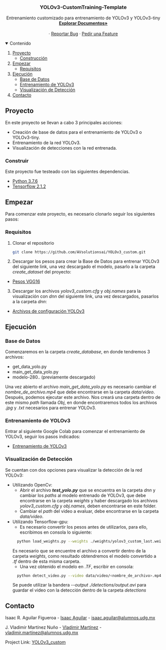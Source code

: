 
<!-- PROJECT SHIELDS -->
<!--
*** I'm using markdown "reference style" links for readability.
*** Reference links are enclosed in brackets [ ] instead of parentheses ( ).
*** See the bottom of this document for the declaration of the reference variables
*** for contributors-url, forks-url, etc. This is an optional, concise syntax you may use.
*** https://www.markdownguide.org/basic-syntax/#reference-style-links

[![Contributors][contributors-shield]][contributors-url]
[![Forks][forks-shield]][forks-url]
[![Stargazers][stars-shield]][stars-url]
[![Issues][issues-shield]][issues-url]
[![MIT License][license-shield]][license-url]
[![LinkedIn][linkedin-shield]][linkedin-url]
-->


<!-- PROJECT LOGO -->
<br />
<p align="center">
  <!--<a href="https://github.com/othneildrew/Best-README-Template">
    <img src="images/logo.png" alt="Logo" width="80" height="80">
  </a>
  -->

  <h3 align="center">YOLOv3-CustomTraining-Template</h3>

  <p align="center">
    Entrenamiento customizado para entrenamiento de YOLOv3 y YOLOv3-tiny
    <br />
    <a href="https://github.com/AVsolutionsai/YOLOv3_custom"><strong>Explorar Documentos»</strong></a>
    <br />
    <br />
    <!--<a href="https://github.com/othneildrew/Best-README-Template">View Demo</a>-->
    ·
    <a href="https://github.com/AVsolutionsai/YOLOv3_custom/issues">Reportar Bug</a>
    ·
    <a href="https://github.com/AVsolutionsai/YOLOv3_custom/issues">Pedir una Feature</a>
  </p>
</p>



<!-- TABLE OF CONTENTS -->
<details open="open">
  <summary>Contenido</summary>
  <ol>
    <li>
      <a href="#Proyecto">Proyecto</a>
      <ul>
        <li><a href="#Construir">Construcción</a></li>
      </ul>
    </li>
    <li>
      <a href="#Empezar">Empezar</a>
      <ul>
        <!--<li><a href="#Pre-requisitos">Pre-requisitos</a></li>-->
        <li><a href="#Requisitos">Requisitos</a></li>
      </ul>
    </li>
    <li>
      <a href="#Ejecución">Ejecución</a>
      <ul>
        <!--<li><a href="#Pre-requisitos">Pre-requisitos</a></li>-->
        <li><a href="#base-de-datos">Base de Datos</a></li>
        <li><a href="#entrenamiento-de-YOLOv3">Entrenamiento de YOLOv3</a></li>
        <li><a href="#Visualización-de-Detección">Visualización de Detección</a></li>
      </ul>
    </li>
    <!--<li><a href="#Ejemplos">Ejemplos</a></li>
    <li><a href="#roadmap">Roadmap</a></li>
    <li><a href="#contributing">Contributing</a></li>
    <li><a href="#license">License</a></li>-->
    <li><a href="#Contacto">Contacto</a></li>
    <!--<li><a href="#Reconocimientos">Reconocimientos</a></li>-->
  </ol>
</details>



<!-- ABOUT THE PROJECT -->
## Proyecto

<!--[![Product Name Screen Shot][product-screenshot]](https://example.com)-->

En este proyecto se llevan a cabo 3 principales acciones:
- Creación de base de datos para el entrenamiento de YOLOv3 o YOLOv3-tiny.
- Entrenamiento de la red YOLOv3.
- Visualización de detecciones con la red entrenada.

### Construir

Este proyecto fue testeado con las siguientes dependencias.
* [Python 3.7.6](https://www.python.org/downloads/release/python-376/)
* [Tensorflow 2.1.2](https://www.tensorflow.org/install/pip?hl=es-419)


<!-- GETTING STARTED -->
## Empezar
Para comenzar este proyecto, es necesario clonarlo seguir los siguientes pasos:

### Requisitos

1. Clonar el repositorio
   ```sh
   git clone https://github.com/AVsolutionsai/YOLOv3_custom.git
   ```
2. Descargar los pesos para crear la Base de Datos para entrenar YOLOv3 del siguiente link, una vez descargado el modelo, pasarlo a la carpeta *create_dataset* del proyecto:
* [Pesos VGG16](https://drive.google.com/drive/folders/1JvGF7UOImLokG-cmV5yiOcz3ZgEqN1px)

3. Descargar los archivos *yolov3_custom.cfg* y *obj.names* para la visualización con *dnn* del siguiente link, una vez descargados, pasarlos a la carpeta *dnn*:
* [Archivos de configuración YOLOv3](https://drive.google.com/drive/u/1/folders/13jZwASuPZuLl_3i4vyrlan-HV0Q9itWp)


<!-- USAGE EXAMPLES -->
## Ejecución
### Base de Datos
Comenzaremos en la carpeta *create_database*, en donde tendremos 3 archivos:
- get_data_yolo.py
- main_get_data_yolo.py
- modelo-280.. (previamente descargado)

Una vez abierto el archivo *main_get_data_yolo.py* es necesario cambiar el *nombre_de_archivo.mp4* que debe encontrarse en la carpeta *data/video*.
Después, podemos ejecutar este archivo.
Nos creará una carpeta dentro de este mismo *path* llamada *Obj*, en donde encontraremos todos los archivos *.jpg* y *.txt* necesarios para entrenar YOLOv3.

### Entrenamiento de YOLOv3
Entrar al siguiente Google Colab para comenzar el entrenamiento de YOLOv3, seguir los pasos indicados:
* [Entrenamiento de YOLOv3](https://drive.google.com/file/d/1XNp6KhcoY7-lsk891Slj7wn-J7tLyq3m/view?usp=sharing)

### Visualización de Detección
Se cuentan con dos opciones para visualizar la detección de la red YOLOv3:
- Utilizando OpenCv: 
  - Abrir el archivo ***test_yolo.py*** que se encuentra en la carpeta *dnn* y cambiar los *paths* al modelo entrenado de YOLOv3, que debe encontrarse en la carpeta *weights* 
  y haber descargado los archivos *yolov3_custom.cfg* y *obj.names*, deben encontrarse en este folder.
  - Cambiar el *path* del video a evaluar, debe encontrarse en la carpeta *data/video*.
 - Utilizando Tensorflow-gpu:
    - Es necesario convertir los pesos antes de utilizarlos, para ello, escribimos en consola lo siguiente:
    ```sh
      python load_weights.py --weights ./weights/yolov3_custom_last.weights --output ./weights/yolov3.tf
    ```
    Es necesario que se encuentre el archivo a convertir dentro de la carpeta *weights*, como resultado obtendremos el modelo convertido a *.tf* dentro de esta misma carpeta.
    - Una vez obtenido el modelo en *.TF*, escribir en consola:
    ```sh
      python detect_video.py --video data/video/<nombre_de_archivo>.mp4 --weights ./weights/yolov3.tf
    ```
    Se puede utilizar la bandera *--output ./detections/output.avi* para guardar el video con la detección dentro de la carpeta *detections*

<!--
_For more examples, please refer to the [Documentation](https://example.com)_
-->


<!-- ROADMAP 
## Roadmap

See the [open issues](https://github.com/othneildrew/Best-README-Template/issues) for a list of proposed features (and known issues).
-->


<!-- CONTRIBUTING 
## Contributing

Contributions are what make the open source community such an amazing place to be learn, inspire, and create. Any contributions you make are **greatly appreciated**.

1. Fork the Project
2. Create your Feature Branch (`git checkout -b feature/AmazingFeature`)
3. Commit your Changes (`git commit -m 'Add some AmazingFeature'`)
4. Push to the Branch (`git push origin feature/AmazingFeature`)
5. Open a Pull Request
-->


<!-- LICENSE 
## License

Distributed under the MIT License. See `LICENSE` for more information.-->



<!-- CONTACT -->
## Contacto

Isaac R. Aguilar Figueroa - [Isaac Aguilar](https://www.linkedin.com/in/isaac-rene-aguilar-figueroa-b5b2438b/) - isaac.aguilar@alumnos.udg.mx

J. Vladimir Martínez Nuño - [Vladimir Martínez](www.linkedin.com/in/vladimir-martinez-nuno) - vladimir.martinez@alumnos.udg.mx

Project Link: [YOLOv3_custom](https://github.com/AVsolutionsai/YOLOv3_custom)



<!-- ACKNOWLEDGEMENTS 
## Acknowledgements
* [GitHub Emoji Cheat Sheet](https://www.webpagefx.com/tools/emoji-cheat-sheet)
* [Img Shields](https://shields.io)
* [Choose an Open Source License](https://choosealicense.com)
* [GitHub Pages](https://pages.github.com)
* [Animate.css](https://daneden.github.io/animate.css)
* [Loaders.css](https://connoratherton.com/loaders)
* [Slick Carousel](https://kenwheeler.github.io/slick)
* [Smooth Scroll](https://github.com/cferdinandi/smooth-scroll)
* [Sticky Kit](http://leafo.net/sticky-kit)
* [JVectorMap](http://jvectormap.com)
* [Font Awesome](https://fontawesome.com)-->





<!-- MARKDOWN LINKS & IMAGES -->
<!-- https://www.markdownguide.org/basic-syntax/#reference-style-links -->
<!--
[contributors-shield]: https://img.shields.io/github/contributors/othneildrew/Best-README-Template.svg?style=for-the-badge
[contributors-url]: https://github.com/othneildrew/Best-README-Template/graphs/contributors
[forks-shield]: https://img.shields.io/github/forks/othneildrew/Best-README-Template.svg?style=for-the-badge
[forks-url]: https://github.com/othneildrew/Best-README-Template/network/members
[stars-shield]: https://img.shields.io/github/stars/othneildrew/Best-README-Template.svg?style=for-the-badge
[stars-url]: https://github.com/othneildrew/Best-README-Template/stargazers
[issues-shield]: https://img.shields.io/github/issues/othneildrew/Best-README-Template.svg?style=for-the-badge
[issues-url]: https://github.com/othneildrew/Best-README-Template/issues
[license-shield]: https://img.shields.io/github/license/othneildrew/Best-README-Template.svg?style=for-the-badge
[license-url]: https://github.com/othneildrew/Best-README-Template/blob/master/LICENSE.txt
[linkedin-shield]: https://img.shields.io/badge/-LinkedIn-black.svg?style=for-the-badge&logo=linkedin&colorB=555
[linkedin-url]: https://linkedin.com/in/othneildrew
[product-screenshot]: images/screenshot.png -->
